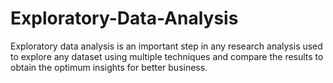 # Exploratory-Data-Analysis
Exploratory data analysis is an important step in any research analysis used to explore any dataset using multiple techniques and compare the results to obtain the optimum insights for better business. 
